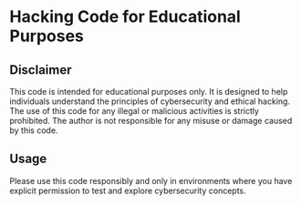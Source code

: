 # Hacking Code for Educational Purposes

## Disclaimer
This code is intended for educational purposes only. It is designed to help individuals understand the principles of cybersecurity and ethical hacking. The use of this code for any illegal or malicious activities is strictly prohibited. The author is not responsible for any misuse or damage caused by this code.

## Usage
Please use this code responsibly and only in environments where you have explicit permission to test and explore cybersecurity concepts.

